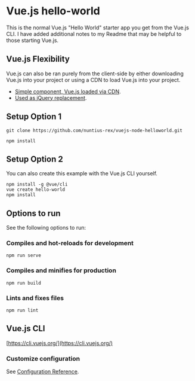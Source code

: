 # Vue.js hello-world

<p>This is the normal Vue.js "Hello World" starter app you get from the Vue.js CLI.
I have added additional notes to my Readme that may be helpful to those starting Vue.js.
</p>

## Vue.js Flexibility

<p>Vue.js can also be ran purely from the client-side by either downloading Vue.js into your project or using a CDN to load Vue.js into your project.

<ul>
  <li><a href="https://github.com/nuntius-rex/vuejs-simple-component">Simple component, Vue.js loaded via CDN</a>.</li>
  <li><a href="https://github.com/nuntius-rex/viewjs-jquery-replacement">Used as jQuery replacement</a>.
</ul>

</p>

## Setup Option 1
```
git clone https://github.com/nuntius-rex/vuejs-node-helloworld.git

npm install
```

## Setup Option 2
You can also create this example with the Vue.js CLI yourself.

```
npm install -g @vue/cli
vue create hello-world
npm install
```

## Options to run

<p>See the following options to run:</p>

### Compiles and hot-reloads for development
```
npm run serve
```

### Compiles and minifies for production
```
npm run build
```

### Lints and fixes files
```
npm run lint
```

## Vue.js CLI

[https://cli.vuejs.org/](https://cli.vuejs.org/)

### Customize configuration
See [Configuration Reference](https://cli.vuejs.org/config/).
